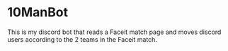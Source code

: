 # 10ManBot

This is my discord bot that reads a Faceit match page and moves discord users according to the 2 teams in the Faceit match.
